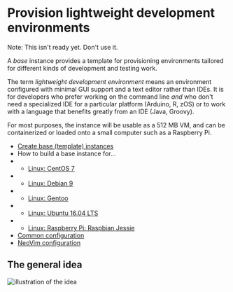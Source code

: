 # Provision lightweight development environments

Note: This isn't ready yet. Don't use it.

A _base_ instance provides a template for provisioning environments tailored for different kinds of development and testing work. 

The term _lightweight development environment_ means an environment configured with minimal GUI support and a text editor rather than IDEs. It is for developers who prefer working on the command line _and_ who don't need a specialized IDE for a particular platform (Arduino, R, zOS) or to work with a language that benefits greatly from an IDE (Java, Groovy). 

For most purposes, the instance will be usable as a 512 MB VM, and can be containerized or loaded onto a small computer such as a Raspberry Pi. 

- [Create base (template) instances](base-general.md)
- How to build a base instance for...
- - [Linux: CentOS 7](http://github.com/neopragma/bootstrap-centos-7-dev-base)
- - [Linux: Debian 9](http://github.com/neopragma/bootstrap-debian-9-dev-base)
- - [Linux: Gentoo](in-development.md)
- - [Linux: Ubuntu 16.04 LTS](http://github.com/neopragma/bootstrap-ubuntu-server-16.04-dev-base)
- - [Linux: Raspberry Pi: Raspbian Jessie](in-development.md)
- [Common configuration](common-configuration.md)
- [NeoVim configuration](neovim-configuration.md)

## The general idea 

![illustration of the idea](images/environments.png)
